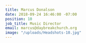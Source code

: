 ```yaml
---
title: Marcus Donalson
date: 2018-09-24 16:46:00 -07:00
position: 10
job_title: Music Director
email: marcus@daybreakchurch.org
image: "/uploads/Headshots-10.jpg"
---
```


